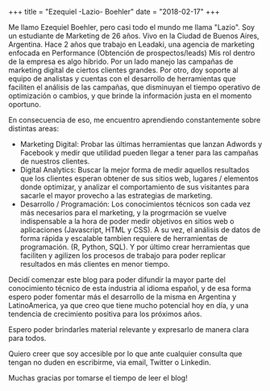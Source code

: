 +++
title = "Ezequiel -Lazio- Boehler"
date = "2018-02-17"
+++

Me llamo Ezequiel Boehler, pero casi todo el mundo me llama "Lazio". Soy un estudiante de Marketing de 26 años. Vivo en la Ciudad de Buenos Aires, Argentina. 
Hace 2 años que trabajo en Leadaki, una agencia de marketing enfocada en Performance (Obtención de prospectos/leads)
Mis rol dentro de la empresa es algo hibrido.
Por un lado manejo las campañas de marketing digital de ciertos clientes grandes.
Por otro, doy soporte al equipo de analistas y cuentas con el desarrollo de herramientas que faciliten el análisis de las campañas, que disminuyan el tiempo operativo de optimización o cambios, y que brinde la información justa en el momento oportuno. 

En consecuencia de eso, me encuentro aprendiendo constantemente sobre distintas areas:

* Marketing Digital: Probar las últimas herramientas que lanzan Adwords y Facebook y medir que utilidad pueden llegar a tener para las campañas de nuestros clientes.
* Digital Analytics: Buscar la mejor forma de medir aquellos resultados que los clientes esperan obtener de sus sitios web, lugares / elementos donde optimizar, y analizar el comportamiento de sus visitantes para sacarle el mayor provecho a las estrategias de marketing.
* Desarrollo / Programación: Los conocimientos técnicos son cada vez más necesarios para el marketing, y la progrmación se vuelve indispensable a la hora de poder medir objetivos en sitios web o aplicaciones (Javascript, HTML y CSS). A su vez, el análisis de datos de forma rápida y escalable tambien requiere de herramientas de programación. (R, Python, SQL). Y por último crear herramientas que faciliten y agilizen los procesos de trabajo para poder replicar resultados en más clientes en menor tiempo.

Decidí comenzar este blog para poder difundir la mayor parte del conocimiento técnico de esta industria al idioma español, y de esa forma espero poder fomentar más el desarrollo de la misma en Argentina y LatinoAmerica, ya que creo que tiene mucho potencial hoy en día, y una tendencia de crecimiento positiva para los próximos años. 

Espero poder brindarles material relevante y expresarlo de manera clara para todos.

Quiero creer que soy accesible por lo que ante cualquier consulta que tengan no duden en escribirme, via email, Twitter o Linkedin.

Muchas gracias por tomarse el tiempo de leer el blog!
